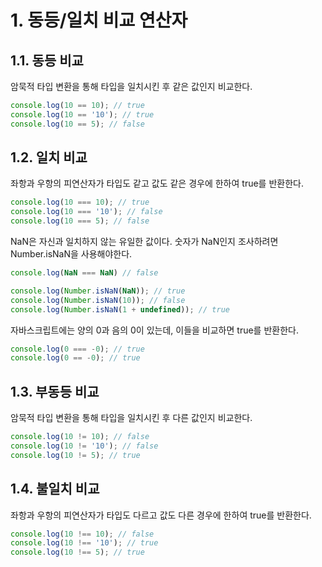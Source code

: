 # 1. 동등/일치 비교 연산자
## 1.1. 동등 비교
암묵적 타입 변환을 통해 타입을 일치시킨 후 같은 값인지 비교한다.
```javascript
console.log(10 == 10); // true
console.log(10 == '10'); // true
console.log(10 == 5); // false
```
## 1.2. 일치 비교
좌항과 우항의 피연산자가 타입도 같고 값도 같은 경우에 한하여 true를 반환한다.
```javascript
console.log(10 === 10); // true
console.log(10 === '10'); // false
console.log(10 === 5); // false
```
NaN은 자신과 일치하지 않는 유일한 값이다. 숫자가 NaN인지 조사하려면 Number.isNaN을 사용해야한다.
```javascript
console.log(NaN === NaN) // false
```
```javascript
console.log(Number.isNaN(NaN)); // true
console.log(Number.isNaN(10)); // false
console.log(Number.isNaN(1 + undefined)); // true
```
자바스크립트에는 양의 0과 음의 0이 있는데, 이들을 비교하면 true를 반환한다.
```javascript
console.log(0 === -0); // true
console.log(0 == -0); // true
```
## 1.3. 부동등 비교
암묵적 타입 변환을 통해 타입을 일치시킨 후 다른 값인지 비교한다.
```javascript
console.log(10 != 10); // false
console.log(10 != '10'); // false
console.log(10 != 5); // true
```
## 1.4. 불일치 비교
좌항과 우항의 피연산자가 타입도 다르고 값도 다른 경우에 한하여 true를 반환한다.
```javascript
console.log(10 !== 10); // false
console.log(10 !== '10'); // true
console.log(10 !== 5); // true
```
